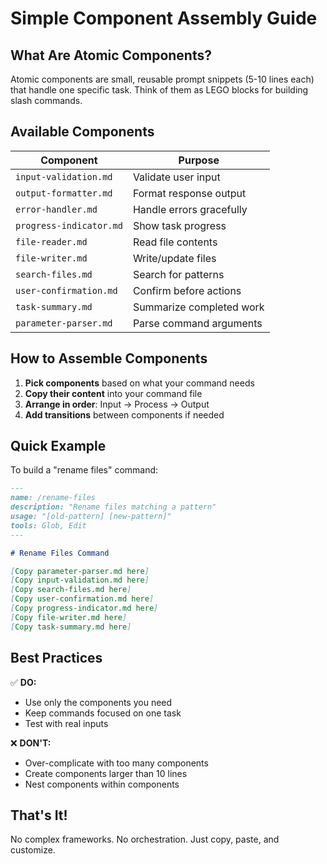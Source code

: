 # Simple Component Assembly Guide

## What Are Atomic Components?

Atomic components are small, reusable prompt snippets (5-10 lines each) that handle one specific task. Think of them as LEGO blocks for building slash commands.

## Available Components

| Component | Purpose |
|-----------|---------|  
| `input-validation.md` | Validate user input |
| `output-formatter.md` | Format response output |
| `error-handler.md` | Handle errors gracefully |
| `progress-indicator.md` | Show task progress |
| `file-reader.md` | Read file contents |
| `file-writer.md` | Write/update files |
| `search-files.md` | Search for patterns |
| `user-confirmation.md` | Confirm before actions |
| `task-summary.md` | Summarize completed work |
| `parameter-parser.md` | Parse command arguments |

## How to Assemble Components

1. **Pick components** based on what your command needs
2. **Copy their content** into your command file
3. **Arrange in order**: Input → Process → Output
4. **Add transitions** between components if needed

## Quick Example

To build a "rename files" command:

```markdown
---
name: /rename-files
description: "Rename files matching a pattern"
usage: "[old-pattern] [new-pattern]"
tools: Glob, Edit
---

# Rename Files Command

[Copy parameter-parser.md here]
[Copy input-validation.md here]
[Copy search-files.md here]
[Copy user-confirmation.md here]
[Copy progress-indicator.md here]
[Copy file-writer.md here]
[Copy task-summary.md here]
```

## Best Practices

✅ **DO:**
- Use only the components you need
- Keep commands focused on one task
- Test with real inputs

❌ **DON'T:**
- Over-complicate with too many components
- Create components larger than 10 lines
- Nest components within components

## That's It!

No complex frameworks. No orchestration. Just copy, paste, and customize.